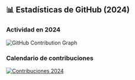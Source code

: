 ## 📊 Estadísticas de GitHub (2024)

### Actividad en 2024

![GitHub Contribution Graph](https://github-readme-activity-graph.vercel.app/graph?username=JeremiasSavone&theme=radical&include_all_commits=true)


### Calendario de contribuciones
[![Contribuciones 2024](https://metrics.lecoq.io/JeremiasSavone?template=isocalendar&base=contributions&from=2024-01-01)](https://github.com/JeremiasSavone)
